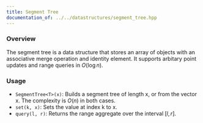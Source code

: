 ```yaml
---
title: Segment Tree
documentation_of: ../../datastructures/segment_tree.hpp
---
```


### Overview

The segment tree is a data structure that stores an array of objects with an associative merge operation and identity element. It supports arbitary point updates and range queries in $O(\log{n})$.

### Usage

* `SegmentTree<T>(x)`: Builds a segment tree of length x, or from the vector x. The complexity is $O(n)$ in both cases.
* `set(k, x)`: Sets the value at index k to x.
* `query(l, r)`: Returns the range aggregate over the interval $[l, r]$.